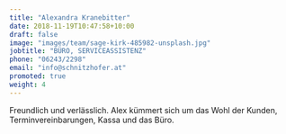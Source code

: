 ```yaml
---
title: "Alexandra Kranebitter"
date: 2018-11-19T10:47:58+10:00
draft: false
image: "images/team/sage-kirk-485982-unsplash.jpg"
jobtitle: "BÜRO, SERVICEASSISTENZ"
phone: "06243/2298"
email: "info@schnitzhofer.at"
promoted: true
weight: 4
---
```


Freundlich und verlässlich. Alex kümmert sich um das Wohl der Kunden, Terminvereinbarungen, Kassa und das Büro.
